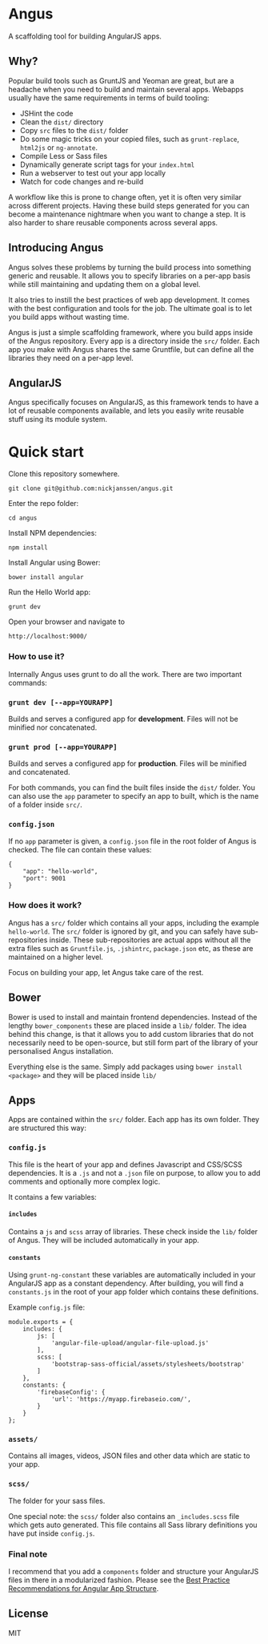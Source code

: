 Angus
=====
A scaffolding tool for building AngularJS apps.

## Why?

Popular build tools such as GruntJS and Yeoman are great, but are a headache when you need to build and maintain several apps.
Webapps usually have the same requirements in terms of build tooling:

* JSHint the code
* Clean the `dist/` directory
* Copy `src` files to the `dist/` folder
* Do some magic tricks on your copied files, such as `grunt-replace`, `html2js` or `ng-annotate`.
* Compile Less or Sass files
* Dynamically generate script tags for your `index.html`
* Run a webserver to test out your app locally
* Watch for code changes and re-build

A workflow like this is prone to change often, yet it is often very similar across different projects. Having these build steps generated for you can become a maintenance nightmare when you want to change a step. It is also harder to share reusable components across several apps.

## Introducing Angus

Angus solves these problems by turning the build process into something generic and reusable. It allows you to specify libraries on a per-app basis while still maintaining and updating them on a global level.

It also tries to instill the best practices of web app development. It comes with the best configuration and tools for the job. The ultimate goal is to let you build apps without wasting time.

Angus is just a simple scaffolding framework, where you build apps inside of the Angus repository. Every app is a directory inside the `src/` folder. Each app you make with Angus shares the same Gruntfile, but can define all the libraries they need on a per-app level.

## AngularJS

Angus specifically focuses on AngularJS, as this framework tends to have a lot of reusable components available, and lets you easily write reusable stuff using its module system.

# Quick start

Clone this repository somewhere.

```git clone git@github.com:nickjanssen/angus.git```

Enter the repo folder:

```cd angus```

Install NPM dependencies:

```npm install```

Install Angular using Bower:

```bower install angular```

Run the Hello World app:

```grunt dev```

Open your browser and navigate to 

```http://localhost:9000/```

### How to use it?
Internally Angus uses grunt to do all the work. There are two important commands:

### `grunt dev [--app=YOURAPP]`
Builds and serves a configured app for **development**. Files will not be minified nor concatenated.

### `grunt prod [--app=YOURAPP]`
Builds and serves a configured app for **production**. Files will be minified and concatenated. 

For both commands, you can find the built files inside the `dist/` folder.
You can also use the `app` parameter to specify an app to built, which is the name of a folder inside `src/`. 

### `config.json`
If no `app` parameter is given, a `config.json` file in the root folder of Angus is checked. The file can contain these values:
``` 
{
    "app": "hello-world",
    "port": 9001
}
``` 

### How does it work?
Angus has  a `src/` folder which contains all your apps, including the example `hello-world`. The `src/` folder is ignored by git, and you can safely have sub-repositories inside. These sub-repositories are actual apps without all the extra files such as `Gruntfile.js`, `.jshintrc`, `package.json` etc, as these are maintained on a higher level.

Focus on building your app, let Angus take care of the rest.

## Bower

Bower is used to install and maintain frontend dependencies. Instead of the lengthy `bower_components` these are placed inside a `lib/` folder. The idea behind this change, is that it allows you to add custom libraries that do not necessarily need to be open-source, but still form part of the library of your personalised Angus installation.

Everything else is the same. Simply add packages using `bower install <package>` and they will be placed inside `lib/`

## Apps

Apps are contained within the `src/` folder. Each app has its own folder. They are structured this way:

### `config.js`
This file is the heart of your app and defines Javascript and CSS/SCSS dependencies. It is a `.js` and not a `.json` file on purpose, to allow you to add comments and optionally more complex logic.

It contains a few variables:
#### `includes`
Contains a `js` and `scss` array of libraries. These check inside the `lib/` folder of Angus. They will be included automatically in your app.

#### `constants`
Using `grunt-ng-constant` these variables are automatically included in your AngularJS app as a constant dependency. After building, you will find a `constants.js` in the root of your app folder which contains these definitions.

Example `config.js` file:
```
module.exports = {
    includes: {
        js: [
            'angular-file-upload/angular-file-upload.js'
        ],
        scss: [
            'bootstrap-sass-official/assets/stylesheets/bootstrap'
        ]
    },
    constants: {
        'firebaseConfig': {
            'url': 'https://myapp.firebaseio.com/',
        }
    }
};
```

### `assets/`
Contains all images, videos, JSON files and other data which are static to your app.

### `scss/`
The folder for your sass files. 

One special note: the `scss/` folder also contains an `_includes.scss` file which gets auto generated. This file contains all Sass library definitions you have put inside `config.js`.

### Final note
I recommend that you add a `components` folder and structure your AngularJS files in there in a modularized fashion.
Please see the [Best Practice Recommendations for Angular App Structure](https://docs.google.com/document/d/1XXMvReO8-Awi1EZXAXS4PzDzdNvV6pGcuaF4Q9821Es/pub).

## License
MIT



